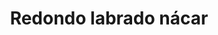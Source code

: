 ---
title: Redondo labrado nácar
date: 
draft: false

# descripcion
description : Anillo de plata 925 y nácar

materials: Plata 925

color: Plata y nácar

dimensions: 17ml diámetro

code: 05-23-0581

type: "Anillos"

categories: []

# Images
# first image will be shown in the product page
images:
  # - image: "images/path_to_image"
  # La ubicacion de las imagenes es imagenes/Anillos/Anillos.Plata/05-23-0581-redondo-labrado-nacar
  - image: "./images/anillos/plata/05-23-0581.JPG"
---